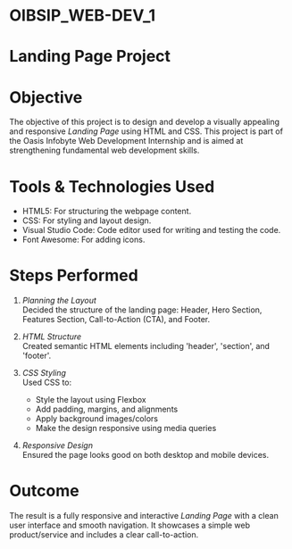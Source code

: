 # OIBSIP_WEB-DEV_1

# Landing Page Project 

# Objective
The objective of this project is to design and develop a visually appealing and responsive *Landing Page* using HTML and CSS. This project is part of the Oasis Infobyte Web Development Internship and is aimed at strengthening fundamental web development skills.

# Tools & Technologies Used
- HTML5: For structuring the webpage content.
- CSS: For styling and layout design.
- Visual Studio Code: Code editor used for writing and testing the code.
- Font Awesome: For adding icons. 

# Steps Performed
1. *Planning the Layout*  
   Decided the structure of the landing page: Header, Hero Section, Features Section, Call-to-Action (CTA), and Footer.

2. *HTML Structure*  
   Created semantic HTML elements including 'header', 'section', and 'footer'.

3. *CSS Styling*  
   Used CSS to:
   - Style the layout using Flexbox
   - Add padding, margins, and alignments
   - Apply background images/colors
   - Make the design responsive using media queries

4. *Responsive Design*  
   Ensured the page looks good on both desktop and mobile devices.

# Outcome
The result is a fully responsive and interactive *Landing Page* with a clean user interface and smooth navigation. It showcases a simple web product/service and includes a clear call-to-action.


